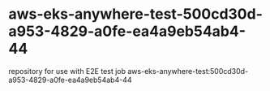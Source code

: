 # aws-eks-anywhere-test-500cd30d-a953-4829-a0fe-ea4a9eb54ab4-44
repository for use with E2E test job aws-eks-anywhere-test:500cd30d-a953-4829-a0fe-ea4a9eb54ab4-44
